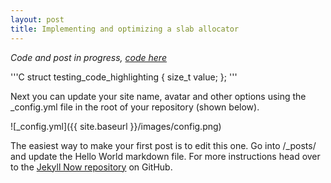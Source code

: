 ```yaml
---
layout: post
title: Implementing and optimizing a slab allocator
---
```


*Code and post in progress, [code here](github.com/schets/fast_alloc)*

'''C
struct testing_code_highlighting {
    size_t value;
};
'''

Next you can update your site name, avatar and other options using the _config.yml file in the root of your repository (shown below).

![_config.yml]({{ site.baseurl }}/images/config.png)

The easiest way to make your first post is to edit this one. Go into /_posts/ and update the Hello World markdown file. For more instructions head over to the [Jekyll Now repository](https://github.com/barryclark/jekyll-now) on GitHub.
